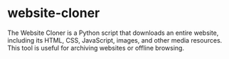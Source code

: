 # website-cloner
The Website Cloner is a Python script that downloads an entire website, including its HTML, CSS, JavaScript, images, and other media resources. This tool is useful for archiving websites or offline browsing.
